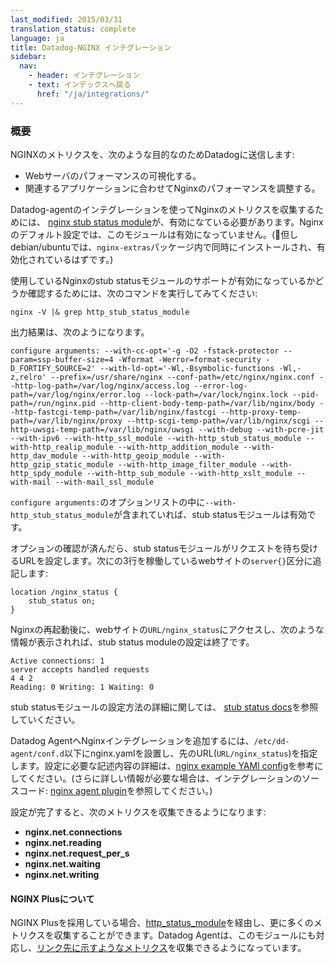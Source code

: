 ```yaml
---
last_modified: 2015/03/31
translation_status: complete
language: ja
title: Datadog-NGINX インテグレーション
sidebar:
  nav:
    - header: インテグレーション
    - text: インデックスへ戻る
      href: "/ja/integrations/"
---
```

<!-- <div id="int-overview">
<h3>Overview</h3>
</div> -->

<div id="int-overview">
  <h3>概要</h3>
</div>

<!-- Connect NGINX to Datadog in order to:

* Visualize your web server performance
* Correlate the performance of Nginx with the rest of your applications -->

NGINXのメトリクスを、次のような目的なのためDatadogに送信します:

* Webサーバのパフォーマンスの可視化する。
* 関連するアプリケーションに合わせてNginxのパフォーマンスを調整する。


<!-- The default agent checks require the [nginx stub status module](http://nginx.org/en/docs/http/ngx_http_stub_status_module.html), which is not compiled by default.  In debian/ubuntu, this module is enabled in the `nginx-extras` package.  To check if your version of nginx has the stub status module support compiled in, you can run: -->


Datadog-agentのインテグレーションを使ってNginxのメトリクスを収集するためには、 [nginx stub status module](http://nginx.org/en/docs/http/ngx_http_stub_status_module.html)が、有効になている必要があります。Nginxのデフォルト設定では、このモジュールは有効になっていません。(但しdebian/ubuntuでは、`nginx-extras`パッケージ内で同時にインストールされ、有効化されているはずです。)

使用しているNginxのstub statusモジュールのサポートが有効になっているかどうか確認するためには、次のコマンドを実行してみてください:


~~~
nginx -V |& grep http_stub_status_module
~~~

出力結果は、次のようになります。

~~~
configure arguments: --with-cc-opt='-g -O2 -fstack-protector --param=ssp-buffer-size=4 -Wformat -Werror=format-security -D_FORTIFY_SOURCE=2' --with-ld-opt='-Wl,-Bsymbolic-functions -Wl,-z,relro' --prefix=/usr/share/nginx --conf-path=/etc/nginx/nginx.conf --http-log-path=/var/log/nginx/access.log --error-log-path=/var/log/nginx/error.log --lock-path=/var/lock/nginx.lock --pid-path=/run/nginx.pid --http-client-body-temp-path=/var/lib/nginx/body --http-fastcgi-temp-path=/var/lib/nginx/fastcgi --http-proxy-temp-path=/var/lib/nginx/proxy --http-scgi-temp-path=/var/lib/nginx/scgi --http-uwsgi-temp-path=/var/lib/nginx/uwsgi --with-debug --with-pcre-jit --with-ipv6 --with-http_ssl_module --with-http_stub_status_module --with-http_realip_module --with-http_addition_module --with-http_dav_module --with-http_geoip_module --with-http_gzip_static_module --with-http_image_filter_module --with-http_spdy_module --with-http_sub_module --with-http_xslt_module --with-mail --with-mail_ssl_module
~~~

<!-- If you see some output with `configure arguments:` and lots of options, then you have it enabled.  Once you have a status-enabled version of nginx, you can set up a URL with for the status module: -->

`configure arguments:`のオプションリストの中に`--with-http_stub_status_module`が含まれていれば、stub statusモジュールは有効です。

オプションの確認が済んだら、stub statusモジュールがリクエストを待ち受けるURLを設定します。次にの3行を稼働しているwebサイトの`server{}`区分に追記します:

~~~
location /nginx_status {
    stub_status on;
}
~~~

<!-- For more information on configuration, read the [stub status docs](http://nginx.org/en/docs/http/ngx_http_stub_status_module.html).  For some more insight into configuring the agent, check out the [nginx example YAMl config](https://github.com/DataDog/dd-agent/blob/master/conf.d/nginx.yaml.example) or take a look at the [nginx agent plugin](https://github.com/DataDog/dd-agent/blob/master/checks.d/nginx.py).

The following metrics are collected by default via the stub status module: -->

Nginxの再起動後に、webサイトの`URL/nginx_status`にアクセスし、次のような情報が表示されれば、stub status moduleの設定は終了です。

~~~
Active connections: 1
server accepts handled requests
4 4 2
Reading: 0 Writing: 1 Waiting: 0
~~~

stub statusモジュールの設定方法の詳細に関しては、 [stub status docs](http://nginx.org/en/docs/http/ngx_http_stub_status_module.html)を参照していください。

Datadog AgentへNginxインテグレーションを追加するには、`/etc/dd-agent/conf.d`以下にnginx.yamlを設置し、先のURL(`URL/nginx_status`)を指定します。設定に必要な記述内容の詳細は、[nginx example YAMl config](https://github.com/DataDog/dd-agent/blob/master/conf.d/nginx.yaml.example)を参考にしてください。(さらに詳しい情報が必要な場合は、インテグレーションのソースコード: [nginx agent plugin](https://github.com/DataDog/dd-agent/blob/master/checks.d/nginx.py)を参照してください。)

設定が完了すると、次のメトリクスを収集できるようになります:

* **nginx.net.connections**
* **nginx.net.reading**
* **nginx.net.request_per_s**
* **nginx.net.waiting**
* **nginx.net.writing**


<!-- #### NGINX Plus -->

#### NGINX Plusについて

<!-- If you are using NGINX Plus, you have access to the extended [http_status_module](http://nginx.org/en/docs/http/ngx_http_status_module.html#data).  The agent supports this module too, and will collect a much [longer list of metrics](https://github.com/DataDog/dd-agent/blob/master/tests/data/nginx_plus_out.python) when the instance target is an http status module URL. -->

NGINX Plusを採用している場合、[http_status_module](http://nginx.org/en/docs/http/ngx_http_status_module.html#data)を経由し、更に多くのメトリクスを収集することができます。Datadog Agentは、このモジュールにも対応し、[リンク先に示すようなメトリクス](https://github.com/DataDog/dd-agent/blob/master/tests/data/nginx_plus_out.python)を収集できるようになっています。
